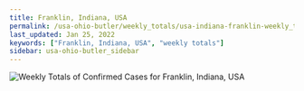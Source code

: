 ```yaml
---
title: Franklin, Indiana, USA
permalink: /usa-ohio-butler/weekly_totals/usa-indiana-franklin-weekly_totals.html
last_updated: Jan 25, 2022
keywords: ["Franklin, Indiana, USA", "weekly totals"]
sidebar: usa-ohio-butler_sidebar
---
```


![Weekly Totals of Confirmed Cases for Franklin, Indiana, USA](/covid_tracker/images/graphs/usa-indiana-franklin-weekly_totals_graph.png)
